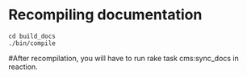 # Recompiling documentation
```
cd build_docs
./bin/compile
```

#After recompilation, you will have to run rake task cms:sync_docs in reaction.
